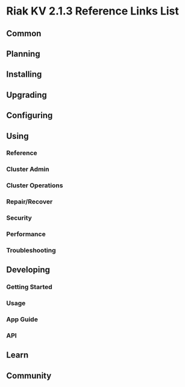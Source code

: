 
# Riak KV 2.1.3 Reference Links List


## Common

[downloads]: /riak/kv/2.0.1/downloads/
[install index]: /riak/kv/2.0.1/setup/installing
[upgrade index]: /riak/kv/2.0.1/upgrading
[plan index]: /riak/kv/2.0.1/planning
[config index]: /riak/2.1.3/using/configuring/
[config reference]: /riak/kv/2.0.1/configuring/reference/
[manage index]: /riak/kv/2.0.1/using/managing
[performance index]: /riak/kv/2.0.1/using/performance
[glossary vnode]: /riak/kv/2.0.1/learn/glossary/#vnode
[contact basho]: http://basho.com/contact/


## Planning

[plan index]: /riak/kv/2.0.1/setup/planning
[plan start]: /riak/kv/2.0.1/setup/planning/start
[plan backend]: /riak/kv/2.0.1/setup/planning/backend
[plan backend bitcask]: /riak/kv/2.0.1/setup/planning/backend/bitcask
[plan backend leveldb]: /riak/kv/2.0.1/setup/planning/backend/leveldb
[plan backend memory]: /riak/kv/2.0.1/setup/planning/backend/memory
[plan backend multi]: /riak/kv/2.0.1/setup/planning/backend/multi
[plan cluster capacity]: /riak/kv/2.0.1/setup/planning/cluster-capacity
[plan bitcask capacity]: /riak/kv/2.0.1/setup/planning/bitcask-capacity-calc
[plan best practices]: /riak/kv/2.0.1/setup/planning/best-practices
[plan future]: /riak/kv/2.0.1/setup/planning/future


## Installing

[install index]: /riak/kv/2.0.1/setup/installing
[install aws]: /riak/kv/2.0.1/setup/installing/amazon-web-services
[install debian & ubuntu]: /riak/kv/2.0.1/setup/installing/debian-ubuntu
[install freebsd]: /riak/kv/2.0.1/setup/installing/freebsd
[install mac osx]: /riak/kv/2.0.1/setup/installing/mac-osx
[install rhel & centos]: /riak/kv/2.0.1/setup/installing/rhel-centos
[install smartos]: /riak/kv/2.0.1/setup/installing/smartos
[install solaris]: /riak/kv/2.0.1/setup/installing/solaris
[install suse]: /riak/kv/2.0.1/setup/installing/suse
[install windows azure]: /riak/kv/2.0.1/setup/installing/windows-azure

[install source index]: /riak/kv/2.0.1/setup/installing/source
[install source erlang]: /riak/kv/2.0.1/setup/installing/source/erlang
[install source jvm]: /riak/kv/2.0.1/setup/installing/source/jvm

[install verify]: /riak/kv/2.0.1/setup/installing/verify


## Upgrading

[upgrade index]: /riak/kv/2.0.1/setup/upgrading
[upgrade checklist]: /riak/kv/2.0.1/setup/upgrading/checklist
[upgrade version]: /riak/kv/2.0.1/setup/upgrading/version
[upgrade cluster]: /riak/kv/2.0.1/setup/upgrading/cluster
[upgrade mdc]: /riak/kv/2.0.1/setup/upgrading/multi-datacenter
[upgrade downgrade]: /riak/kv/2.0.1/setup/upgrading/downgrade


## Configuring

[config index]: /riak/kv/2.0.1/configuring
[config basic]: /riak/kv/2.0.1/configuring/basic
[config backend]: /riak/kv/2.0.1/configuring/backend
[config manage]: /riak/kv/2.0.1/configuring/managing
[config reference]: /riak/kv/2.0.1/configuring/reference/
[config strong consistency]: /riak/kv/2.0.1/configuring/strong-consistency
[config load balance]: /riak/kv/2.0.1/configuring/load-balancing-proxy
[config mapreduce]: /riak/kv/2.0.1/configuring/mapreduce
[config search]: /riak/kv/2.0.1/configuring/search/

[config v3 mdc]: /riak/kv/2.0.1/configuring/v3-multi-datacenter
[config v3 nat]: /riak/kv/2.0.1/configuring/v3-multi-datacenter/nat
[config v3 quickstart]: /riak/kv/2.0.1/configuring/v3-multi-datacenter/quick-start
[config v3 ssl]: /riak/kv/2.0.1/configuring/v3-multi-datacenter/ssl

[config v2 mdc]: /riak/kv/2.0.1/configuring/v2-multi-datacenter
[config v2 nat]: /riak/kv/2.0.1/configuring/v2-multi-datacenter/nat
[config v2 quickstart]: /riak/kv/2.0.1/configuring/v2-multi-datacenter/quick-start
[config v2 ssl]: /riak/kv/2.0.1/configuring/v2-multi-datacenter/ssl



## Using

[use index]: /riak/kv/2.0.1/using/
[use admin commands]: /riak/kv/2.0.1/using/cluster-admin-commands
[use running cluster]: /riak/kv/2.0.1/using/running-a-cluster

### Reference

[use ref custom code]: /riak/kv/2.0.1/using/reference/custom-code
[use ref handoff]: /riak/kv/2.0.1/using/reference/handoff
[use ref monitoring]: /riak/kv/2.0.1/using/reference/monitoring
[use ref search]: /riak/kv/2.0.1/using/reference/search
[use ref 2i]: /riak/kv/2.0.1/using/reference/secondary-indexes
[use ref snmp]: /riak/kv/2.0.1/using/reference/snmp
[use ref strong consistency]: /riak/2.1.3/using/reference/strong-consistency
[use ref jmx]: /riak/kv/2.0.1/using/reference/jmx
[use ref obj del]: /riak/kv/2.0.1/using/reference/object-deletion/
[use ref v3 mdc]: /riak/kv/2.0.1/using/reference/v3-multi-datacenter
[use ref v2 mdc]: /riak/kv/2.0.1/using/reference/v2-multi-datacenter

### Cluster Admin

[use admin index]: /riak/kv/2.0.1/using/admin/
[use admin commands]: /riak/kv/2.0.1/using/admin/commands/
[use admin riak cli]: /riak/kv/2.0.1/using/admin/riak-cli/
[use admin riak-admin]: /riak/kv/2.0.1/using/admin/riak-admin/
[use admin riak control]: /riak/kv/2.0.1/using/admin/riak-control/

### Cluster Operations

[cluster ops add remove node]: /riak/kv/2.0.1/using/cluster-operations/adding-removing-nodes
[cluster ops inspect node]: /riak/kv/2.0.1/using/cluster-operations/inspecting-node
[cluster ops change info]: /riak/kv/2.0.1/using/cluster-operations/changing-cluster-info
[cluster ops load balance]: /riak/kv/2.0.1/configuring/load-balancing-proxy
[cluster ops bucket types]: /riak/kv/2.0.1/using/cluster-operations/bucket-types
[cluster ops handoff]: /riak/kv/2.0.1/using/cluster-operations/handoff
[cluster ops log]: /riak/kv/2.0.1/using/cluster-operations/logging
[cluster ops obj del]: /riak/kv/2.0.1/using/reference/object-deletion
[cluster ops backup]: /riak/kv/2.0.1/using/cluster-operations/backing-up
[cluster ops mdc]: /riak/kv/2.0.1/using/cluster-operations/multi-datacenter
[cluster ops strong consistency]: /riak/kv/2.0.1/using/cluster-operations/strong-consistency
[cluster ops 2i]: /riak/kv/2.0.1/using/cluster-operations/secondary-indexes
[cluster ops v3 mdc]: /riak/kv/2.0.1/using/cluster-operations/v3-multi-datacenter
[cluster ops v2 mdc]: /riak/kv/2.0.1/using/cluster-operations/v2-multi-datacenter

### Repair/Recover

[repair recover index]: /riak/kv/2.0.1/repair-recovery
[repair recover index]: /riak/kv/2.0.1/repair-recovery/failure-recovery/

### Security

[security index]: /riak/kv/2.0.1/using/security/
[security basics]: /riak/kv/2.0.1/using/security/basics
[security managing]: /riak/kv/2.0.1/using/security/managing-sources/

### Performance

[perf index]: /riak/kv/2.0.1/using/performance/
[perf benchmark]: /riak/kv/2.0.1/using/performance/benchmarking
[perf open files]: /riak/kv/2.0.1/using/performance/open-files-limit/
[perf erlang]: /riak/kv/2.0.1/using/performance/erlang
[perf aws]: /riak/kv/2.0.1/using/performance/amazon-web-services
[perf latency checklist]: /riak/kv/2.0.1/using/performance/latency-reduction-checklist

### Troubleshooting

[troubleshoot http]: /riak/kv/2.0.1/using/troubleshooting/http-204


## Developing

[dev index]: /riak/kv/2.0.1/developing
[dev client libraries]: /riak/kv/2.0.1/developing/client-libraries
[dev data model]: /riak/kv/2.0.1/developing/data-modeling
[dev data types]: /riak/kv/2.0.1/developing/data-types
[dev kv model]: /riak/kv/2.0.1/developing/key-value-modeling

### Getting Started

[getting started]: /riak/kv/2.0.1/developing/getting-started
[getting started java]: /riak/kv/2.0.1/developing/getting-started/java
[getting started ruby]: /riak/kv/2.0.1/developing/getting-started/ruby
[getting started python]: /riak/kv/2.0.1/developing/getting-started/python
[getting started php]: /riak/kv/2.0.1/developing/getting-started/php
[getting started csharp]: /riak/kv/2.0.1/developing/getting-started/csharp
[getting started nodejs]: /riak/kv/2.0.1/developing/getting-started/nodejs
[getting started erlang]: /riak/kv/2.0.1/developing/getting-started/erlang
[getting started golang]: /riak/kv/2.0.1/developing/getting-started/golang

[obj model java]: /riak/kv/2.0.1/developing/getting-started/java/object-modeling
[obj model ruby]: /riak/kv/2.0.1/developing/getting-started/ruby/object-modeling
[obj model python]: /riak/kv/2.0.1/developing/getting-started/python/object-modeling
[obj model csharp]: /riak/kv/2.0.1/developing/getting-started/csharp/object-modeling
[obj model nodejs]: /riak/kv/2.0.1/developing/getting-started/nodejs/object-modeling
[obj model erlang]: /riak/kv/2.0.1/developing/getting-started/erlang/object-modeling
[obj model golang]: /riak/kv/2.0.1/developing/getting-started/golang/object-modeling

### Usage

[usage index]: /riak/kv/2.0.1/developing/usage
[usage bucket types]: /riak/kv/2.0.1/developing/usage/bucket-types
[usage commit hooks]: /riak/kv/2.0.1/developing/usage/commit-hooks
[usage conflict resolution]: /riak/kv/2.0.1/developing/usage/conflict-resolution
[usage content types]: /riak/kv/2.0.1/developing/usage/content-types
[usage create objects]: /riak/kv/2.0.1/developing/usage/create-objects
[usage custom extractors]: /riak/kv/2.0.1/developing/usage/custom-extractors
[usage delete objects]: /riak/kv/2.0.1/developing/usage/deleting-objects
[usage mapreduce]: /riak/kv/2.0.1/developing/usage/mapreduce
[usage search]: /riak/kv/2.0.1/developing/usage/search
[usage search schema]: /riak/kv/2.0.1/developing/usage/search-schemas
[usage search data types]: /riak/kv/2.0.1/developing/usage/searching-data-types
[usage 2i]: /riak/kv/2.0.1/developing/usage/secondary-indexes
[usage update objects]: /riak/kv/2.0.1/developing/usage/updating-objects

### App Guide

[apps mapreduce]: /riak/kv/2.0.1/developing/app-guide/advanced-mapreduce
[apps replication properties]: /riak/kv/2.0.1/developing/app-guide/replication-properties
[apps strong consistency]: /riak/kv/2.0.1/developing/app-guide/strong-consistency

### API

[dev api backend]: /riak/kv/2.0.1/developing/api/backend
[dev api http]: /riak/kv/2.0.1/developing/api/http
[dev api http status]: /riak/kv/2.0.1/developing/api/http/status
[dev api pbc]: /riak/kv/2.0.1/developing/api/protocol-buffers/


## Learn

[learn new nosql]: /riak/kv/learn/new-to-nosql
[learn use cases]: /riak/kv/learn/use-cases
[learn why riak]: /riak/kv/learn/why-riak-kv

[glossary]: /riak/kv/2.0.1/learn/glossary/
[glossary aae]: /riak/kv/2.0.1/learn/glossary/#active-anti-entropy-aae
[glossary read rep]: /riak/kv/2.0.1/learn/glossary/#read-repair
[glossary vnode]: /riak/kv/2.0.1/learn/glossary/#vnode

[concept aae]: /riak/kv/2.0.1/learn/concepts/active-anti-entropy/
[concept buckets]: /riak/kv/2.0.1/learn/concepts/buckets
[concept cap neg]: /riak/kv/2.0.1/learn/concepts/capability-negotiation
[concept causal context]: /riak/kv/2.0.1/learn/concepts/causal-context
[concept clusters]: /riak/kv/2.0.1/learn/concepts/clusters/
[concept crdts]: /riak/kv/2.0.1/learn/concepts/crdts
[concept eventual consistency]: /riak/kv/2.0.1/learn/concepts/eventual-consistency
[concept keys objects]: /riak/kv/2.0.1/learn/concepts/keys-and-objects
[concept replication]: /riak/kv/2.0.1/learn/concepts/replication
[concept strong consistency]: /riak/kv/2.0.1/learn/concepts/strong-consistency
[concept vnodes]: /riak/kv/2.0.1/learn/concepts/vnodes



## Community

[community]: /community
[community projects]: /community/projects
[reporting bugs]: /community/reporting-bugs
[taishi]: /community/taishi

